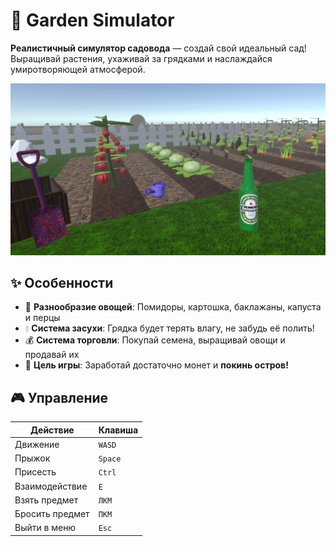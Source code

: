 # 🌱 Garden Simulator

**Реалистичный симулятор садовода** — создай свой идеальный сад! Выращивай растения, ухаживай за грядками и наслаждайся умиротворяющей атмосферой.

![Garden Screenshot](https://github.com/yan3znayu/Garden-Simulator/blob/main/Assets/Sprites/background.png) 

## ✨ Особенности

- 🍅 **Разнообразие овощей**: Помидоры, картошка, баклажаны, капуста и перцы 
- 💧 **Система засухи**: Грядка будет терять влагу, не забудь её полить!
- 💰 **Система торговли**: Покупай семена, выращивай овощи и продавай их
- 🚀 **Цель игры**: Заработай достаточно монет и **покинь остров!**

## 🎮 Управление

| Действие | Клавиша |
|----------|---------|
| Движение | `WASD` |
| Прыжок | `Space` |
| Присесть | `Ctrl` |
| Взаимодействие | `E` |
| Взять предмет | `ЛКМ` |
| Бросить предмет | `ПКМ` |
| Выйти в меню | `Esc` |
